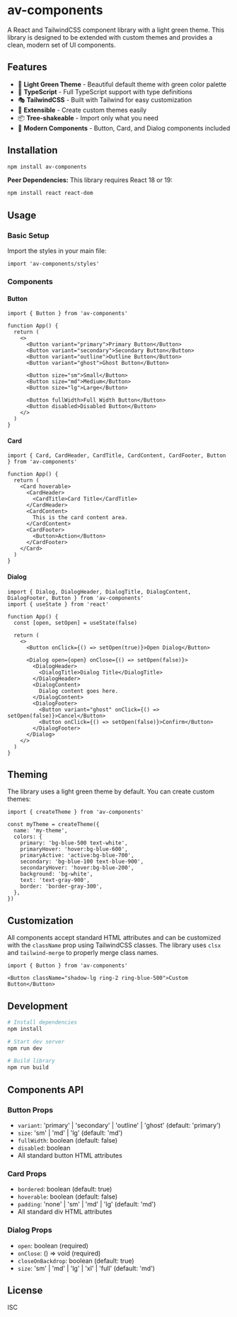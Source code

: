 # av-components

A React and TailwindCSS component library with a light green theme. This library is designed to be extended with custom themes and provides a clean, modern set of UI components.

## Features

- 🎨 **Light Green Theme** - Beautiful default theme with green color palette
- 🎯 **TypeScript** - Full TypeScript support with type definitions
- 🎭 **TailwindCSS** - Built with Tailwind for easy customization
- 🔧 **Extensible** - Create custom themes easily
- 📦 **Tree-shakeable** - Import only what you need
- 🌟 **Modern Components** - Button, Card, and Dialog components included

## Installation

```bash
npm install av-components
```

**Peer Dependencies:** This library requires React 18 or 19:
```bash
npm install react react-dom
```

## Usage

### Basic Setup

Import the styles in your main file:

```tsx
import 'av-components/styles'
```

### Components

#### Button

```tsx
import { Button } from 'av-components'

function App() {
  return (
    <>
      <Button variant="primary">Primary Button</Button>
      <Button variant="secondary">Secondary Button</Button>
      <Button variant="outline">Outline Button</Button>
      <Button variant="ghost">Ghost Button</Button>
      
      <Button size="sm">Small</Button>
      <Button size="md">Medium</Button>
      <Button size="lg">Large</Button>
      
      <Button fullWidth>Full Width Button</Button>
      <Button disabled>Disabled Button</Button>
    </>
  )
}
```

#### Card

```tsx
import { Card, CardHeader, CardTitle, CardContent, CardFooter, Button } from 'av-components'

function App() {
  return (
    <Card hoverable>
      <CardHeader>
        <CardTitle>Card Title</CardTitle>
      </CardHeader>
      <CardContent>
        This is the card content area.
      </CardContent>
      <CardFooter>
        <Button>Action</Button>
      </CardFooter>
    </Card>
  )
}
```

#### Dialog

```tsx
import { Dialog, DialogHeader, DialogTitle, DialogContent, DialogFooter, Button } from 'av-components'
import { useState } from 'react'

function App() {
  const [open, setOpen] = useState(false)
  
  return (
    <>
      <Button onClick={() => setOpen(true)}>Open Dialog</Button>
      
      <Dialog open={open} onClose={() => setOpen(false)}>
        <DialogHeader>
          <DialogTitle>Dialog Title</DialogTitle>
        </DialogHeader>
        <DialogContent>
          Dialog content goes here.
        </DialogContent>
        <DialogFooter>
          <Button variant="ghost" onClick={() => setOpen(false)}>Cancel</Button>
          <Button onClick={() => setOpen(false)}>Confirm</Button>
        </DialogFooter>
      </Dialog>
    </>
  )
}
```

## Theming

The library uses a light green theme by default. You can create custom themes:

```tsx
import { createTheme } from 'av-components'

const myTheme = createTheme({
  name: 'my-theme',
  colors: {
    primary: 'bg-blue-500 text-white',
    primaryHover: 'hover:bg-blue-600',
    primaryActive: 'active:bg-blue-700',
    secondary: 'bg-blue-100 text-blue-900',
    secondaryHover: 'hover:bg-blue-200',
    background: 'bg-white',
    text: 'text-gray-900',
    border: 'border-gray-300',
  },
})
```

## Customization

All components accept standard HTML attributes and can be customized with the `className` prop using TailwindCSS classes. The library uses `clsx` and `tailwind-merge` to properly merge class names.

```tsx
import { Button } from 'av-components'

<Button className="shadow-lg ring-2 ring-blue-500">Custom Button</Button>
```

## Development

```bash
# Install dependencies
npm install

# Start dev server
npm run dev

# Build library
npm run build
```

## Components API

### Button Props

- `variant`: 'primary' | 'secondary' | 'outline' | 'ghost' (default: 'primary')
- `size`: 'sm' | 'md' | 'lg' (default: 'md')
- `fullWidth`: boolean (default: false)
- `disabled`: boolean
- All standard button HTML attributes

### Card Props

- `bordered`: boolean (default: true)
- `hoverable`: boolean (default: false)
- `padding`: 'none' | 'sm' | 'md' | 'lg' (default: 'md')
- All standard div HTML attributes

### Dialog Props

- `open`: boolean (required)
- `onClose`: () => void (required)
- `closeOnBackdrop`: boolean (default: true)
- `size`: 'sm' | 'md' | 'lg' | 'xl' | 'full' (default: 'md')

## License

ISC
 
